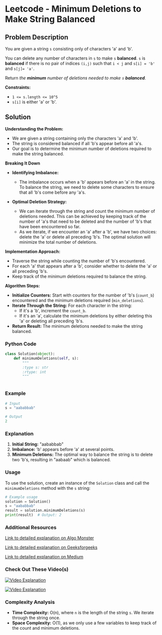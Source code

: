 # Leetcode - Minimum Deletions to Make String Balanced

## Problem Description

You are given a string `s` consisting only of characters 'a' and 'b'. 

You can delete any number of characters in `s` to make `s` **balanced**. `s` is **balanced** if there is no pair of indices `(i,j)` such that `i < j` and `s[i] = 'b'` and `s[j]= 'a'`.

Return *the **minimum** number of deletions needed to make `s` **balanced***.

**Constraints:**
- `1 <= s.length <= 10^5`
- `s[i]` is either 'a' or 'b'.

## Solution

**Understanding the Problem:**
   - We are given a string containing only the characters 'a' and 'b'.
   - The string is considered balanced if all 'b's appear before all 'a's.
   - Our goal is to determine the minimum number of deletions required to make the string balanced.

**Breaking It Down**
   - **Identifying Imbalance:**
     - The imbalance occurs when a 'b' appears before an 'a' in the string. To balance the string, we need to delete some characters to ensure that all 'b's come before any 'a's.
     
   - **Optimal Deletion Strategy:**
     - We can iterate through the string and count the minimum number of deletions needed. This can be achieved by keeping track of the number of 'a's that need to be deleted and the number of 'b's that have been encountered so far.
     - As we iterate, if we encounter an 'a' after a 'b', we have two choices: delete the 'a' or delete all preceding 'b's. The optimal solution will minimize the total number of deletions.

**Implementation Approach:**
   - Traverse the string while counting the number of 'b's encountered.
   - For each 'a' that appears after a 'b', consider whether to delete the 'a' or all preceding 'b's.
   - Keep track of the minimum deletions required to balance the string.

**Algorithm Steps:**
   - **Initialize Counters:** Start with counters for the number of 'b's (`count_b`) encountered and the minimum deletions required (`min_deletions`).
   - **Iterate Through the String:** For each character in the string:
     - If it's a 'b', increment the `count_b`.
     - If it's an 'a', calculate the minimum deletions by either deleting this 'a' or deleting all preceding 'b's.
   - **Return Result:** The minimum deletions needed to make the string balanced.

### Python Code

```python
class Solution(object):
    def minimumDeletions(self, s):
        """
        :type s: str
        :rtype: int
        """
        
```

### Example

```python
# Input
s = "aababbab"

# Output
2
```

### Explanation
1. **Initial String:** "aababbab"
2. **Imbalance:** 'b' appears before 'a' at several points.
3. **Minimum Deletions:** The optimal way to balance the string is to delete two 'b's, resulting in "aabaab" which is balanced.

### Usage

To use the solution, create an instance of the `Solution` class and call the `minimumDeletions` method with the `s` string:

```python
# Example usage
solution = Solution()
s = "aababbab"
result = solution.minimumDeletions(s)
print(result)  # Output: 2
```

### Additional Resources

[Link to detailed explanation on Algo Monster](https://algo.monster/liteproblems/1653)

[Link to detailed explanation on Geeksforgeeks](https://www.geeksforgeeks.org/minimum-number-of-additions-to-make-the-string-balanced/)

[Link to detailed explanation on Medium](https://medium.com/@trinadhrayala/leetcode-1653-minimum-deletions-to-make-string-balanced-daily-question-39ba04fef850)

### Check Out These Video(s)

[![Video Explanation](https://img.youtube.com/vi/yMnH0jrir0Q/mqdefault.jpg)](https://youtu.be/yMnH0jrir0Q)

[![Video Explanation](https://img.youtube.com/vi/WDStNufBUQ8/mqdefault.jpg)](https://youtu.be/WDStNufBUQ8)

### Complexity Analysis

- **Time Complexity:** O(n), where `n` is the length of the string `s`. We iterate through the string once.
- **Space Complexity:** O(1), as we only use a few variables to keep track of the count and minimum deletions.